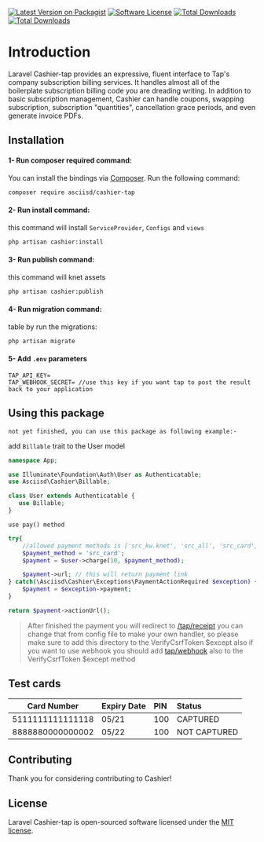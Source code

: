 [![Latest Version on Packagist][ico-version]][link-packagist]
[![Software License][ico-license]](LICENSE.md)
[![Total Downloads][ico-downloads]][link-downloads]
[![Total Downloads][ico-stars]]()

# Introduction

Laravel Cashier-tap provides an expressive, fluent interface to Tap's company subscription billing services. It handles
almost all of the boilerplate subscription billing code you are dreading writing. In addition to basic subscription
management, Cashier can handle coupons, swapping subscription, subscription "quantities", cancellation grace periods,
and even generate invoice PDFs.

## Installation

#### 1- Run composer required command:

You can install the bindings via [Composer][link-composer]. Run the following command:

```bash
composer require asciisd/cashier-tap
```

#### 2- Run install command:

this command will install `ServiceProvider`, `Configs` and `views`

```bash
php artisan cashier:install
```

#### 3- Run publish command:

this command will knet assets

```bash
php artisan cashier:publish
```

#### 4- Run migration command:

table by run the migrations:

```bash
php artisan migrate
```

#### 5- Add `.env` parameters

```dotenv
TAP_API_KEY=
TAP_WEBHOOK_SECRET= //use this key if you want tap to post the result back to your application
```

## Using this package

`not yet finished, you can use this package as following example:-`

add `Billable` trait to the User model

```php
namespace App;

use Illuminate\Foundation\Auth\User as Authenticatable;
use Asciisd\Cashier\Billable;

class User extends Authenticatable {
   use Billable;
}
```

`use pay() method`

```php
try{
    //allowed payment methods is ['src_kw.knet', 'src_all', 'src_card']
    $payment_method = 'src_card';
    $payment = $user->charge(10, $payment_method);

    $payment->url; // this will return payment link
} catch(\Asciisd\Cashier\Exceptions\PaymentActionRequired $exception) {
    $payment = $exception->payment;
}

return $payment->actionUrl();
```

> After finished the payment you will redirect to [/tap/receipt]()
you can change that from config file to make your own handler, so please make sure to add this directory to the VerifyCsrfToken $except
> also if you want to use webhook you should add [tap/webhook]() also to the VerifyCsrfToken $except method

## Test cards

| Card Number | Expiry Date | PIN | Status |
| ---------------- | :----- | :---- | :------------ |
| 5111111111111118 | 05/21 | 100 | CAPTURED |
| 8888880000000002 | 05/22 | 100 | NOT CAPTURED |

## Contributing

Thank you for considering contributing to Cashier!

## License

Laravel Cashier-tap is open-sourced software licensed under the [MIT license](LICENSE.md).

[ico-version]: https://img.shields.io/packagist/v/asciisd/cashier-tap.svg?style=flat

[ico-license]: https://img.shields.io/github/license/asciisd/cashier-tap?style=flat

[ico-downloads]: https://img.shields.io/packagist/dt/asciisd/cashier-tap.svg?style=flat

[ico-issues]: https://img.shields.io/github/issues/asciisd/cashier-tap?style=flat

[ico-fork]: https://img.shields.io/github/forks/asciisd/cashier-tap?style=flat

[ico-stars]: https://img.shields.io/github/stars/asciisd/cashier-tap?style=flat

[link-packagist]: https://packagist.org/packages/asciisd/cashier-tap

[link-downloads]: https://packagist.org/packages/asciisd/cashier-tap

[link-author]: https://github.com/aemaddin

[link-contributors]: ../../contributors

[link-tap]: https://tap.company


[link-composer]: http://getcomposer.org/
